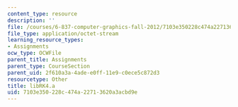 ```yaml
---
content_type: resource
description: ''
file: /courses/6-837-computer-graphics-fall-2012/7103e350228c474a22713620a3acbd9e_libRK4.a
file_type: application/octet-stream
learning_resource_types:
- Assignments
ocw_type: OCWFile
parent_title: Assignments
parent_type: CourseSection
parent_uid: 2f610a3a-4ade-e0ff-11e9-c0ece5c872d3
resourcetype: Other
title: libRK4.a
uid: 7103e350-228c-474a-2271-3620a3acbd9e
---
```

